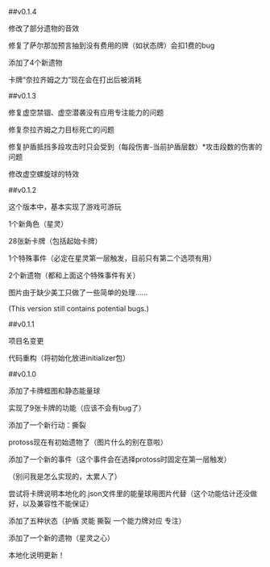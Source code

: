 ##v0.1.4

修改了部分遗物的音效

修复了萨尔那加预言抽到没有费用的牌（如状态牌）会扣1费的bug

添加了4个新遗物

卡牌“奈拉齐姆之力”现在会在打出后被消耗

##v0.1.3

修复虚空禁锢、虚空潜袭没有应用专注能力的问题

修复奈拉齐姆之力目标死亡的问题

修复护盾抵挡多段攻击时只会受到（每段伤害-当前护盾层数）*攻击段数的伤害的问题

修改虚空螺旋球的特效

##v0.1.2

这个版本中，基本实现了游戏可游玩

1个新角色（星灵）

28张新卡牌（包括起始卡牌）

1个特殊事件（必定在星灵第一层触发，目前只有第二个选项有用）

2个新遗物（都和上面这个特殊事件有关）

图片由于缺少美工只做了一些简单的处理……

(This version still contains potential bugs.)

##v0.1.1

项目名变更

代码重构（将初始化放进initializer包）

##v0.1.0

添加了卡牌框图和静态能量球

实现了9张卡牌的功能（应该不会有bug了）

添加了一个新行动：撕裂

protoss现在有初始遗物了（图片什么的别在意啦）

添加了一个新的事件（这个事件会在选择protoss时固定在第一层触发）

（别问我是怎么实现的，太累人了）

尝试将卡牌说明本地化的.json文件里的能量球用图片代替（这个功能估计还没做好，以及兼容性不能保证）

添加了五种状态（护盾 灵能 撕裂 一个能力牌对应 专注）

添加了一个新的遗物（星灵之心）

本地化说明更新！